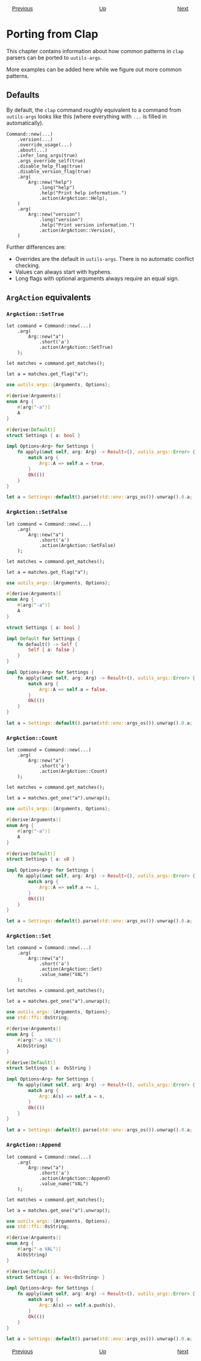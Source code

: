 <style>
.chapters p {
    display: grid;
    grid-template-columns: repeat(3, 6em);
    justify-content: space-between;
}
.chapters a {
    text-align: center;
    font-family: "Fira Sans",Arial,NanumBarunGothic,sans-serif;
    border: 1px solid var(--link-color);
    border-radius: 4px;
    padding: 3px 10px;
}
.chapters a[href=""] {
    pointer-events: none;
    color: var(--scrollbar-thumb-background-color);
    border: 1px solid var(--scrollbar-thumb-background-color);
}
</style>
<div class="chapters">

[Previous](previous)
[Up](super)
[Next](next)

</div>

# Porting from Clap

This chapter contains information about how common patterns in `clap` parsers can be ported to `uutils-args`.

More examples can be added here while we figure out more common patterns.

## Defaults

By default, the `clap` command roughly equivalent to a command from `uutils-args` looks like this (where everything with `...` is filled in automatically).

```rust,ignore
Command::new(...)
    .version(...)
    .override_usage(...)
    .about(...)
    .infer_long_args(true)
    .args_override_self(true)
    .disable_help_flag(true)
    .disable_version_flag(true)
    .arg(
        Arg::new("help")
            .long("help")
            .help("Print help information.")
            .action(ArgAction::Help),
    )
    .arg(
        Arg::new("version")
            .long("version")
            .help("Print version information.")
            .action(ArgAction::Version),
    )
```

Further differences are:

- Overrides are the default in `uutils-args`. There is no automatic conflict checking.
- Values can always start with hyphens.
- Long flags with optional arguments always require an equal sign.

## `ArgAction` equivalents

### `ArgAction::SetTrue`

```rust,ignore
let command = Command::new(...)
    .arg(
        Arg::new("a")
            .short('a')
            .action(ArgAction::SetTrue)
    );

let matches = command.get_matches();

let a = matches.get_flag("a");
```

```rust
use uutils_args::{Arguments, Options};

#[derive(Arguments)]
enum Arg {
    #[arg("-a")]
    A
}

#[derive(Default)]
struct Settings { a: bool }

impl Options<Arg> for Settings {
    fn apply(&mut self, arg: Arg) -> Result<(), uutils_args::Error> {
        match arg {
            Arg::A => self.a = true,
        }
        Ok(())
    }
}

let a = Settings::default().parse(std::env::args_os()).unwrap().0.a;
```

### `ArgAction::SetFalse`

```rust,ignore
let command = Command::new(...)
    .arg(
        Arg::new("a")
            .short('a')
            .action(ArgAction::SetFalse)
    );

let matches = command.get_matches();

let a = matches.get_flag("a");
```

```rust
use uutils_args::{Arguments, Options};

#[derive(Arguments)]
enum Arg {
    #[arg("-a")]
    A
}

struct Settings { a: bool }

impl Default for Settings {
    fn default() -> Self {
        Self { a: false }
    }
}

impl Options<Arg> for Settings {
    fn apply(&mut self, arg: Arg) -> Result<(), uutils_args::Error> {
        match arg {
            Arg::A => self.a = false,
        }
        Ok(())
    }
}

let a = Settings::default().parse(std::env::args_os()).unwrap().0.a;
```

### `ArgAction::Count`

```rust,ignore
let command = Command::new(...)
    .arg(
        Arg::new("a")
            .short('a')
            .action(ArgAction::Count)
    );

let matches = command.get_matches();

let a = matches.get_one("a").unwrap();
```

```rust
use uutils_args::{Arguments, Options};

#[derive(Arguments)]
enum Arg {
    #[arg("-a")]
    A
}

#[derive(Default)]
struct Settings { a: u8 }

impl Options<Arg> for Settings {
    fn apply(&mut self, arg: Arg) -> Result<(), uutils_args::Error> {
        match arg {
            Arg::A => self.a += 1,
        }
        Ok(())
    }
}

let a = Settings::default().parse(std::env::args_os()).unwrap().0.a;
```

### `ArgAction::Set`

```rust,ignore
let command = Command::new(...)
    .arg(
        Arg::new("a")
            .short('a')
            .action(ArgAction::Set)
            .value_name("VAL")
    );

let matches = command.get_matches();

let a = matches.get_one("a").unwrap();
```

```rust
use uutils_args::{Arguments, Options};
use std::ffi::OsString;

#[derive(Arguments)]
enum Arg {
    #[arg("-a VAL")]
    A(OsString)
}

#[derive(Default)]
struct Settings { a: OsString }

impl Options<Arg> for Settings {
    fn apply(&mut self, arg: Arg) -> Result<(), uutils_args::Error> {
        match arg {
            Arg::A(s) => self.a = s,
        }
        Ok(())
    }
}

let a = Settings::default().parse(std::env::args_os()).unwrap().0.a;
```

### `ArgAction::Append`

```rust,ignore
let command = Command::new(...)
    .arg(
        Arg::new("a")
            .short('a')
            .action(ArgAction::Append)
            .value_name("VAL")
    );

let matches = command.get_matches();

let a = matches.get_one("a").unwrap();
```

```rust
use uutils_args::{Arguments, Options};
use std::ffi::OsString;

#[derive(Arguments)]
enum Arg {
    #[arg("-a VAL")]
    A(OsString)
}

#[derive(Default)]
struct Settings { a: Vec<OsString> }

impl Options<Arg> for Settings {
    fn apply(&mut self, arg: Arg) -> Result<(), uutils_args::Error> {
        match arg {
            Arg::A(s) => self.a.push(s),
        }
        Ok(())
    }
}

let a = Settings::default().parse(std::env::args_os()).unwrap().0.a;
```

<div class="chapters">

[Previous](previous)
[Up](super)
[Next](next)

</div>

